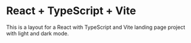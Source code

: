 # React + TypeScript + Vite

This is a layout for a React with TypeScript and Vite landing page project with light and dark mode. 